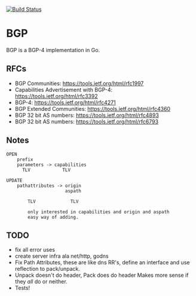 [![Build Status](https://travis-ci.org/miekg/bgp.svg?branch=master)](https://travis-ci.org/miekg/bgp)

# BGP

BGP is a BGP-4 implementation in Go.

## RFCs

* BGP Communities: <https://tools.ietf.org/html/rfc1997>
* Capabilities Advertisement with BGP-4: <https://tools.ietf.org/html/rfc3392>
* BGP-4: <https://tools.ietf.org/html/rfc4271>
* BGP Extended Communities: <https://tools.ietf.org/html/rfc4360>
* BGP 32 bit AS numbers: <https://tools.ietf.org/html/rfc4893>
* BGP 32 bit AS numbers: <https://tools.ietf.org/html/rfc6793>


## Notes

    OPEN
        prefix
        parameters -> capabilities
          TLV            TLV

    UPDATE
        pathattributes -> origin
                          aspath

            TLV             TLV

            only interested in capabilities and origin and aspath
            easy way of adding.


## TODO

* fix all error uses
* create server infra ala net/http, godns
* Fix Path Attributes, these are like dns RR's, define an interface
    and use reflection to pack/unpack.
* Unpack doesn't do header, Pack does do header
    Makes more sense if they *all* do or neither.
* Tests!
